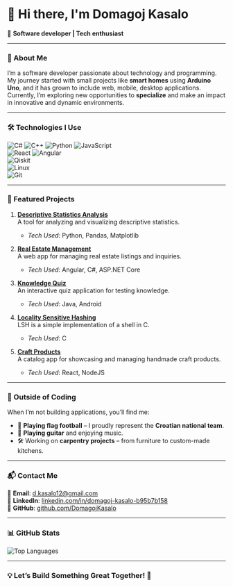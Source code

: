 # 👋 Hi there, I'm **Domagoj Kasalo**  

🚀 **Software developer | Tech enthusiast**

---

### 🌟 About Me  
I’m a software developer passionate about technology and programming. My journey started with small projects like **smart homes** using **Arduino Uno**, and it has grown to include web, mobile, desktop applications.  
Currently, I’m exploring new opportunities to **specialize** and make an impact in innovative and dynamic environments.  

---

### 🛠️ **Technologies I Use**  
![C#](https://img.shields.io/badge/C%23-239120?style=flat-square&logo=c-sharp&logoColor=white) 
![C++](https://img.shields.io/badge/C++-00599C?style=flat-square&logo=c%2B%2B&logoColor=white)
![Python](https://img.shields.io/badge/Python-3776AB?style=flat-square&logo=python&logoColor=white)
![JavaScript](https://img.shields.io/badge/JavaScript-323330?style=flat-square&logo=javascript&logoColor=yellow)  
![React](https://img.shields.io/badge/React-20232A?style=flat-square&logo=react&logoColor=61DAFB) 
![Angular](https://img.shields.io/badge/Angular-DD0031?style=flat-square&logo=angular&logoColor=white)  
![Qiskit](https://img.shields.io/badge/Qiskit-000000?style=flat-square&logo=ibm&logoColor=blue)  
![Linux](https://img.shields.io/badge/Linux-FCC624?style=flat-square&logo=linux&logoColor=black)  
![Git](https://img.shields.io/badge/Git-F05032?style=flat-square&logo=git&logoColor=white)  

---

### 📂 Featured Projects  

1. [**Descriptive Statistics Analysis**](https://github.com/DomagojKasalo/Descriptive-Statistics-Analysis)  
   A tool for analyzing and visualizing descriptive statistics.  
   - *Tech Used*: Python, Pandas, Matplotlib  

2. [**Real Estate Management**](https://github.com/DomagojKasalo/RealEstate)  
   A web app for managing real estate listings and inquiries.  
   - *Tech Used*: Angular, C#, ASP.NET Core  

3. [**Knowledge Quiz**](https://github.com/DomagojKasalo/Knowledge-Quiz)  
   An interactive quiz application for testing knowledge.  
   - *Tech Used*: Java, Android  

4. [**Locality Sensitive Hashing**](https://github.com/DomagojKasalo/lsh)  
   LSH is a simple implementation of a shell in C.  
   - *Tech Used*: C 

5. [**Craft Products**](https://github.com/DomagojKasalo/Craft-Products)  
   A catalog app for showcasing and managing handmade craft products.  
   - *Tech Used*: React, NodeJS

---

### 🏀 Outside of Coding  
When I’m not building applications, you’ll find me:  
- 🏈 **Playing flag football** – I proudly represent the **Croatian national team**.  
- 🎸 **Playing guitar** and enjoying music.  
- 🛠️ Working on **carpentry projects** – from furniture to custom-made kitchens.  

---

### 📬 Contact Me  
📧 **Email**: [d.kasalo12@gmail.com](mailto:d.kasalo12@gmail.com)  
🔗 **LinkedIn**: [linkedin.com/in/domagoj-kasalo-b95b7b158](https://www.linkedin.com/in/domagoj-kasalo-b95b7b158)  
🔧 **GitHub**: [github.com/DomagojKasalo](https://github.com/DomagojKasalo)  

---

### 📊 GitHub Stats  

![Top Languages](https://github-readme-stats.vercel.app/api/top-langs/?username=DomagojKasalo&layout=compact&theme=dark)  

---

### 💡 Let’s Build Something Great Together! 🚀  
